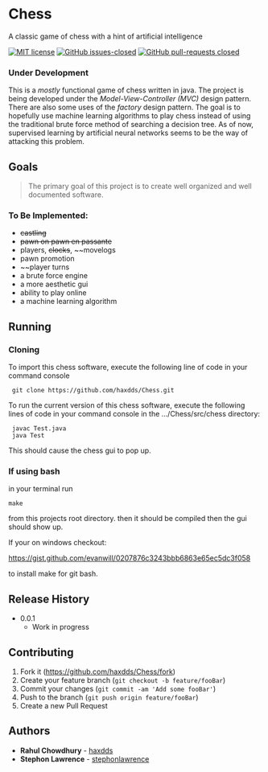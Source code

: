 # Chess
A classic game of chess with a hint of artificial intelligence 
 
[![MIT license](https://img.shields.io/badge/License-MIT-blue.svg)](https://lbesson.mit-license.org/)
[![GitHub issues-closed](https://img.shields.io/github/issues-closed/Naereen/StrapDown.js.svg)](https://GitHub.com/Naereen/StrapDown.js/issues?q=is%3Aissue+is%3Aclosed)
[![GitHub pull-requests closed](https://img.shields.io/github/issues-pr-closed/Naereen/StrapDown.js.svg)](https://GitHub.com/Naereen/StrapDown.js/pull/)  

### Under Development

This is a *mostly* functional game of chess written in java. The project is being
developed under the *Model-View-Controller (MVC)* design pattern. There are also
some uses of the *factory* design pattern. The goal is to hopefully use machine learning algorithms to 
play chess instead of using the traditional brute force method 
of searching a decision tree. As of now, supervised learning by artificial neural
networks seems to be the way of attacking this problem.

## Goals
> The primary goal of this project is to create well organized and well documented software.  

### To Be Implemented:
* ~~castling~~
* ~~pawn on pawn en passante~~
* players, ~~clocks~~, ~~movelogs
* pawn promotion
* ~~player turns
* a brute force engine
* a more aesthetic gui
* ability to play online
* a machine learning algorithm  

## Running

### Cloning

To import this chess software, execute the following line of code in your command console

```
 git clone https://github.com/haxdds/Chess.git
```

To run the current version of this chess software, execute the following lines of code
in your command console in the .../Chess/src/chess directory:
```
 javac Test.java
 java Test
```
This should cause the chess gui to pop up. 

### If using bash

in your terminal run

`make`

from this projects root directory.
then it should be compiled then the gui should show up.

If your on windows checkout:

https://gist.github.com/evanwill/0207876c3243bbb6863e65ec5dc3f058

to install make for git bash.

## Release History  

* 0.0.1
    * Work in progress  

## Contributing

1. Fork it (<https://github.com/haxdds/Chess/fork>)
2. Create your feature branch (`git checkout -b feature/fooBar`)
3. Commit your changes (`git commit -am 'Add some fooBar'`)
4. Push to the branch (`git push origin feature/fooBar`)
5. Create a new Pull Request

## Authors

* **Rahul Chowdhury** - [haxdds](https://github.com/haxdds)
* **Stephon Lawrence** - [stephonlawrence](https://github.com/stephonlawrence)


